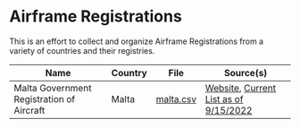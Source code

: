 # Airframe Registrations

This is an effort to collect and organize Airframe Registrations from a variety of countries and their registries.

| Name | Country | File | Source(s) |
| ---- | ------- | ---- | --------- |
| Malta Government Registration of Aircraft | Malta | [malta.csv](malta.csv) | [Website](https://www.transport.gov.mt/Aviation/Aircraft-Flight-Standards/Registration-of-Aircraft-2663), [Current List as of 9/15/2022](https://www.transport.gov.mt/Query-Registration-15-Sep-2022.pdf-f8015) |
